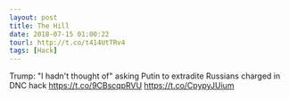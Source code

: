 ```yaml
---
layout: post
title: The Hill
date: 2018-07-15 01:00:22
tourl: http://t.co/t414UtTRv4
tags: [Hack]
---
```

Trump: "I hadn't thought of" asking Putin to extradite Russians charged in DNC hack https://t.co/9CBscqpRVU https://t.co/CpypyJUium